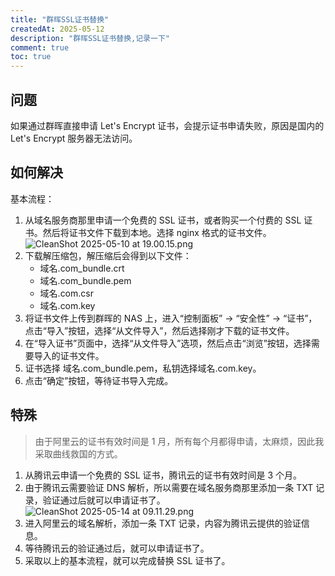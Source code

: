 ```yaml
---
title: "群晖SSL证书替换"
createdAt: 2025-05-12
description: "群晖SSL证书替换,记录一下"
comment: true
toc: true
---
```


## 问题

如果通过群晖直接申请 Let's Encrypt 证书，会提示证书申请失败，原因是国内的 Let's Encrypt 服务器无法访问。

## 如何解决

基本流程：

1. 从域名服务商那里申请一个免费的 SSL 证书，或者购买一个付费的 SSL 证书。然后将证书文件下载到本地。选择 nginx 格式的证书文件。
   ![CleanShot 2025-05-10 at 19.00.15.png](https://home.matrixpunk.com:9800/i/2025/05/17/68285df5a92ff.png)
2. 下载解压缩包，解压缩后会得到以下文件：
   - 域名.com_bundle.crt
   - 域名.com_bundle.pem
   - 域名.com.csr
   - 域名.com.key
3. 将证书文件上传到群晖的 NAS 上，进入“控制面板” -> “安全性” -> “证书”，点击“导入”按钮，选择“从文件导入”，然后选择刚才下载的证书文件。
4. 在“导入证书”页面中，选择“从文件导入”选项，然后点击“浏览”按钮，选择需要导入的证书文件。
5. 证书选择 域名.com_bundle.pem，私钥选择域名.com.key。
6. 点击“确定”按钮，等待证书导入完成。

## 特殊

> 由于阿里云的证书有效时间是 1 月，所有每个月都得申请，太麻烦，因此我采取曲线救国的方式。

1. 从腾讯云申请一个免费的 SSL 证书，腾讯云的证书有效时间是 3 个月。
2. 由于腾讯云需要验证 DNS 解析，所以需要在域名服务商那里添加一条 TXT 记录，验证通过后就可以申请证书了。
   ![CleanShot 2025-05-14 at 09.11.29.png](https://home.matrixpunk.com:9800/i/2025/05/17/682861c8a1f4a.png)
3. 进入阿里云的域名解析，添加一条 TXT 记录，内容为腾讯云提供的验证信息。
4. 等待腾讯云的验证通过后，就可以申请证书了。
5. 采取以上的基本流程，就可以完成替换 SSL 证书了。
